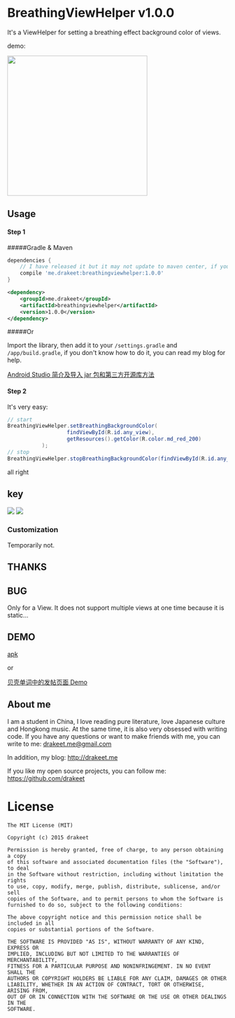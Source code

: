 # BreathingViewHelper v1.0.0

It's a ViewHelper for setting a breathing effect background color of views.

demo:

<a href="http://weibo.com/2263023493/Cmg2jze68?type=comment" target=_blank><img src="demo.png" height=320 width=320 border=0 TWFFAN="done"></img></a>

## Usage
#### Step 1
#####Gradle & Maven
```groovy
dependencies {
    // I have released it but it may not update to maven center, if your maven can not find it, wait a moment please.
    compile 'me.drakeet:breathingviewhelper:1.0.0'
}
```

```xml
<dependency>
    <groupId>me.drakeet</groupId>
    <artifactId>breathingviewhelper</artifactId>
    <version>1.0.0</version>
</dependency>
```


#####Or

Import the library, then add it to your `/settings.gradle` and `/app/build.gradle`, if you don't know how to do it, you can read my blog for help.

[Android Studio 简介及导入 jar 包和第三方开源库方法](http://drakeet.me/android-studio)

#### Step 2

It's very easy:

```java
// start
BreathingViewHelper.setBreathingBackgroundColor(
                   findViewById(R.id.any_view),
                   getResources().getColor(R.color.md_red_200)
           );
// stop
BreathingViewHelper.stopBreathingBackgroundColor(findViewById(R.id.any_view));
```

all right

## key

<img src="img/s1.png"/>

<img src="img/s2.png"/>

### Customization

Temporarily not.

## THANKS


## BUG

Only for a View. It does not support multiple views at one time because it is static...

## DEMO

[apk](/sample/sample-debug.apk)

or

[贝壳单词中的发帖页面 Demo](http://www.beikedanci.com)

## About me

I am a student in China, I love reading pure literature, love Japanese culture and Hongkong music. At the same time, it is also very obsessed with writing code. If you have any questions or want to make friends with me, you can write to me: drakeet.me@gmail.com

In addition, my blog: http://drakeet.me

If you like my open source projects, you can follow me: https://github.com/drakeet

License
============

    The MIT License (MIT)

    Copyright (c) 2015 drakeet

    Permission is hereby granted, free of charge, to any person obtaining a copy
    of this software and associated documentation files (the "Software"), to deal
    in the Software without restriction, including without limitation the rights
    to use, copy, modify, merge, publish, distribute, sublicense, and/or sell
    copies of the Software, and to permit persons to whom the Software is
    furnished to do so, subject to the following conditions:

    The above copyright notice and this permission notice shall be included in all
    copies or substantial portions of the Software.

    THE SOFTWARE IS PROVIDED "AS IS", WITHOUT WARRANTY OF ANY KIND, EXPRESS OR
    IMPLIED, INCLUDING BUT NOT LIMITED TO THE WARRANTIES OF MERCHANTABILITY,
    FITNESS FOR A PARTICULAR PURPOSE AND NONINFRINGEMENT. IN NO EVENT SHALL THE
    AUTHORS OR COPYRIGHT HOLDERS BE LIABLE FOR ANY CLAIM, DAMAGES OR OTHER
    LIABILITY, WHETHER IN AN ACTION OF CONTRACT, TORT OR OTHERWISE, ARISING FROM,
    OUT OF OR IN CONNECTION WITH THE SOFTWARE OR THE USE OR OTHER DEALINGS IN THE
    SOFTWARE.
